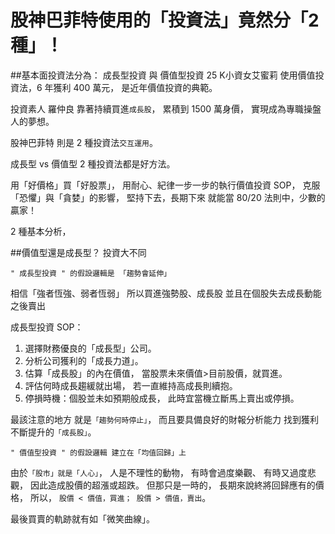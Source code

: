 # 股神巴菲特使用的「投資法」竟然分「2 種」！


##基本面投資法分為：
成長型投資 與 價值型投資
25 K小資女艾蜜莉
使用價值投資法，6 年獲利 400 萬元，
是近年價值投資的典範。
 
投資素人 羅仲良
靠著持續買進`成長股`，
累積到 1500 萬身價，
實現成為專職操盤人的夢想。
 
股神巴菲特
則是 2 種投資法`交互運用`。
 
成長型 vs 價值型
2 種投資法都是好方法。

用「好價格」買「好股票」，
用耐心、紀律一步一步的執行價值投資 SOP，
克服「恐懼」與「貪婪」的影響，
堅持下去，長期下來
就能當 80/20 法則中，少數的贏家！
 
2 種基本分析， 

##價值型還是成長型？
投資大不同

`" 成長型投資 " 的假設邏輯是 「趨勢會延伸」`

相信「強者恆強、弱者恆弱」
所以買進強勢股、成長股
並且在個股失去成長動能之後賣出
 
成長型投資 SOP：
1. 選擇財務優良的「成長型」公司。
2. 分析公司獲利的「成長力道」。
3. 估算「成長股」的內在價值，
當股票未來價值>目前股價，就買進。
4. 評估何時成長趨緩就出場，
若一直維持高成長則續抱。
5. 停損時機：個股並未如預期般成長，
此時宜當機立斷馬上賣出或停損。
 
最該注意的地方
就是`「趨勢何時停止」`，
而且要具備良好的財報分析能力
找到獲利不斷提升的`「成長股」`。


`" 價值型投資 " 的假設邏輯 建立在「均值回歸」上`

由於`「股市」就是「人心」`，
人是不理性的動物，
有時會過度樂觀、
有時又過度悲觀，
因此造成股價的超漲或超跌。
但那只是一時的，
長期來說終將回歸應有的價格，
所以， `股價 < 價值，買進； 股價 > 價值，賣出`。

最後買賣的軌跡就有如「微笑曲線」。
